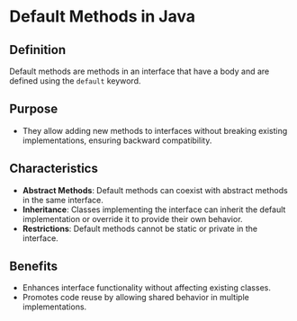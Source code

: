 # Default Methods in Java

## Definition
Default methods are methods in an interface that have a body and are defined using the `default` keyword.

## Purpose
- They allow adding new methods to interfaces without breaking existing implementations, ensuring backward compatibility.

## Characteristics
- **Abstract Methods**: Default methods can coexist with abstract methods in the same interface.
- **Inheritance**: Classes implementing the interface can inherit the default implementation or override it to provide their own behavior.
- **Restrictions**: Default methods cannot be static or private in the interface.

## Benefits
- Enhances interface functionality without affecting existing classes.
- Promotes code reuse by allowing shared behavior in multiple implementations.